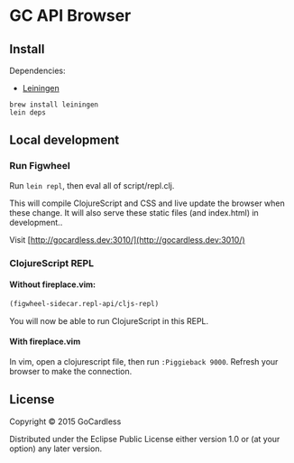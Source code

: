 # GC API Browser

## Install

Dependencies:
- [Leiningen](http://leiningen.org/)

```
brew install leiningen
lein deps
```

## Local development

### Run Figwheel

Run `lein repl`, then eval all of script/repl.clj.

This will compile ClojureScript and CSS and live update the browser when these change.
It will also serve these static files (and index.html) in development..

Visit [http://gocardless.dev:3010/](http://gocardless.dev:3010/)

### ClojureScript REPL

#### Without fireplace.vim:

```clj
(figwheel-sidecar.repl-api/cljs-repl)
```

You will now be able to run ClojureScript in this REPL.

#### With fireplace.vim

In vim, open a clojurescript file, then run `:Piggieback 9000`. Refresh your browser to
make the connection.

## License

Copyright © 2015 GoCardless

Distributed under the Eclipse Public License either version 1.0 or (at
your option) any later version.
